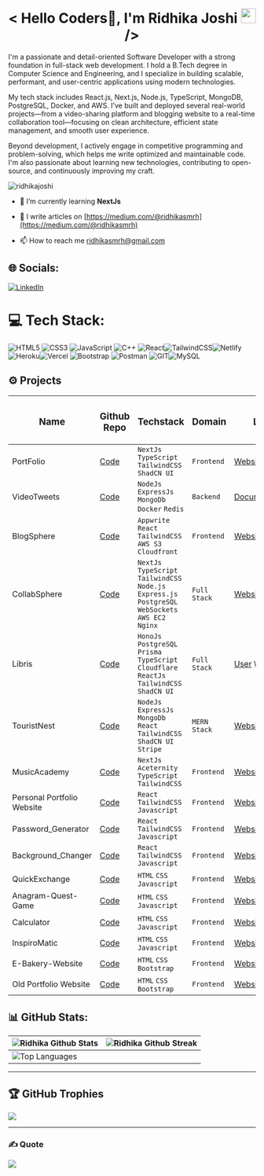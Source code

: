 <h1 align="center">< Hello Coders🚀, I'm Ridhika Joshi <img src="https://raw.githubusercontent.com/syedareehaquasar/syedareehaquasar/master/gifs/Hi.gif" width="30px">/></h1>

<span align="left">I'm a passionate and detail-oriented Software Developer with a strong foundation in full-stack web development. I hold a B.Tech degree in Computer Science and Engineering, and I specialize in building scalable, performant, and user-centric applications using modern technologies. 

My tech stack includes React.js, Next.js, Node.js, TypeScript, MongoDB, PostgreSQL, Docker, and AWS. I’ve built and deployed several real-world projects—from a video-sharing platform and blogging website to a real-time collaboration tool—focusing on clean architecture, efficient state management, and smooth user experience.

Beyond development, I actively engage in competitive programming and problem-solving, which helps me write optimized and maintainable code. I'm also passionate about learning new technologies, contributing to open-source, and continuously improving my craft.</span>

<p align="left"> <img src="https://komarev.com/ghpvc/?username=ridhikajoshi&label=Profile%20views&color=0e75b6&style=flat" alt="ridhikajoshi" /> </p>

- 🌱 I’m currently learning **NextJs**

- 📝 I write articles on [https://medium.com/@ridhikasmrh](https://medium.com/@ridhikasmrh)

- 📫 How to reach me ridhikasmrh@gmail.com
  

## 🌐 Socials:
[![LinkedIn](https://img.shields.io/badge/LinkedIn-%230077B5.svg?logo=linkedin&logoColor=white)](https://www.linkedin.com/in/ridhika-joshi-069164221/) 

# 💻 Tech Stack:
![HTML5](https://img.shields.io/badge/html5-%23E34F26.svg?style=for-the-badge&logo=html5&logoColor=white) ![CSS3](https://img.shields.io/badge/css3-%231572B6.svg?style=for-the-badge&logo=css3&logoColor=white) ![JavaScript](https://img.shields.io/badge/javascript-%23323330.svg?style=for-the-badge&logo=javascript&logoColor=%23F7DF1E) ![C++](https://img.shields.io/badge/c++-%2300599C.svg?style=for-the-badge&logo=c%2B%2B&logoColor=white) ![React](https://img.shields.io/badge/react-%2320232a.svg?style=for-the-badge&logo=react&logoColor=%2361DAFB)![TailwindCSS](https://img.shields.io/badge/tailwindcss-%2338B2AC.svg?style=for-the-badge&logo=tailwind-css&logoColor=white)![Netlify](https://img.shields.io/badge/netlify-%23000000.svg?style=for-the-badge&logo=netlify&logoColor=#00C7B7) ![Heroku](https://img.shields.io/badge/heroku-%23430098.svg?style=for-the-badge&logo=heroku&logoColor=white)![Vercel](https://img.shields.io/badge/vercel-%23000000.svg?style=for-the-badge&logo=vercel&logoColor=white) ![Bootstrap](https://img.shields.io/badge/bootstrap-%23563D7C.svg?style=for-the-badge&logo=bootstrap&logoColor=white) ![Postman](https://img.shields.io/badge/Postman-FF6C37?style=for-the-badge&logo=postman&logoColor=white) ![GIT](https://img.shields.io/badge/Git-fc6d26?style=for-the-badge&logo=git&logoColor=white)![MySQL](https://img.shields.io/badge/mysql-%2300f.svg?style=for-the-badge&logo=mysql&logoColor=white)

<h2>⚙️ Projects  </h2>
<div align = "center">

| <h3>Name</h3> | <h3>Github Repo</h3> | <h3>Techstack</h3> | <h3>Domain</h3> | <h3>Live</h3> | 
|-----------|-----------|-----------|-----------|-----------|
| PortFolio | [Code](https://github.com/RidhikaJoshi/Portfolio-Latest) | ```NextJs``` ```TypeScript``` ```TailwindCSS``` ```ShadCN UI``` | ```Frontend```| [Website](https://www.ridhikajoshi.me/) |
| VideoTweets | [Code](https://github.com/RidhikaJoshi/VideoTweets) | ```NodeJs``` ```ExpressJs``` ```MongoDb``` ```Docker``` ```Redis```| ```Backend```|  [Documentation](https://documenter.getpostman.com/view/18992770/2sA2xpR8nu) |
| BlogSphere | [Code](https://github.com/RidhikaJoshi/Blog) | ```Appwrite``` ```React``` ```TailwindCSS``` ```AWS S3``` ```Cloudfront```| ```Frontend```|  [Website](https://www.blogsphere.ridhikajoshi.me/) |
| CollabSphere | [Code](https://github.com/RidhikaJoshi/CollabSphere) | ```NextJs``` ```TypeScript``` ```TailwindCSS``` ```Node.js``` ```Express.js``` ```PostgreSQL``` ```WebSockets``` ```AWS EC2``` ```Nginx``` | ```Full Stack```|  [Website](https://collabsphere-frontend.vercel.app/) |
| Libris | [Code](https://github.com/RidhikaJoshi/Libris) | ```HonoJs``` ```PostgreSQL``` ```Prisma``` ```TypeScript``` ```Cloudflare``` ```ReactJs```  ```TailwindCSS``` ```ShadCN UI``` | ```Full Stack```|   [User](https://libris.pages.dev/) \\ [Admin](https://libris-admin.pages.dev/) |
| TouristNest | [Code](https://github.com/RidhikaJoshi/TouristNest) | ```NodeJs``` ```ExpressJs``` ```MongoDb```  ```React``` ```TailwindCSS``` ```ShadCN UI``` ```Stripe```| ```MERN Stack``` |  [Website](https://touristnest.onrender.com/) |
| MusicAcademy | [Code](https://github.com/RidhikaJoshi/music) | ```NextJs``` ```Aceternity``` ```TypeScript``` ```TailwindCSS```| ```Frontend```|  [Website](https://music-xi.vercel.app/) |
| Personal Portfolio Website | [Code](https://github.com/RidhikaJoshi/New_Portfolio) | ```React``` ```TailwindCSS``` ```Javascript```| ```Frontend```|  [Website](https://ridhikajoshi.netlify.app/) |
| Password_Generator | [Code](https://github.com/RidhikaJoshi/Password_Generator) | ```React``` ```TailwindCSS``` ```Javascript```| ```Frontend```|  [Website](https://ridhikajoshi-password-generator.netlify.app/) |
| Background_Changer | [Code](https://github.com/RidhikaJoshi/Background_Changer) | ```React``` ```TailwindCSS``` ```Javascript```| ```Frontend```|  [Website](https://ridhikajoshi-background-changer.netlify.app/) |
| QuickExchange | [Code](https://github.com/RidhikaJoshi/QuickExchange) | ```HTML``` ```CSS``` ```Javascript```| ```Frontend```|  [Website](https://ridhikajoshi-quickexchange.netlify.app/) |
| Anagram-Quest-Game | [Code](https://github.com/RidhikaJoshi/Anagram_Quest) | ```HTML``` ```CSS``` ```Javascript```| ```Frontend```|  [Website](https://anagram-quest.netlify.app/) |
| Calculator | [Code](https://github.com/RidhikaJoshi/Calculator) | ```HTML``` ```CSS``` ```Javascript```| ```Frontend```|  [Website](https://ridhikajoshi-calculator.netlify.app/) |
| InspiroMatic | [Code](https://github.com/RidhikaJoshi/InspiroMatic) | ```HTML``` ```CSS``` ```Javascript```| ```Frontend```|  [Website](https://ridhikajoshi-inspiromatic.netlify.app/) |
| E-Bakery-Website  | [Code](https://github.com/RidhikaJoshi/E-Bakery-Website) | ```HTML``` ```CSS``` ```Bootstrap```| ```Frontend```| [Website](https://e-bakerywebsite.netlify.app/) |
| Old Portfolio Website | [Code](https://github.com/RidhikaJoshi/Portfolio) | ```HTML``` ```CSS``` ```Bootstrap```| ```Frontend```|  [Website](https://ridhikajoshiportfolio.netlify.app/) |
</div>


<h2> 📊 GitHub Stats: </h2>
<div align = "center">

| ![Ridhika Github Stats](https://github-readme-stats.vercel.app/api?username=RidhikaJoshi&theme=chartreuse-dark&hide_border=false&include_all_commits=true&count_private=true)<br/> | ![Ridhika Github Streak](https://github-readme-streak-stats.herokuapp.com/?user=RidhikaJoshi&theme=chartreuse-dark&hide_border=false)<br/>
|-----------------------------------------------------------------|-----------------------------------------------------------------|
| ![Top Languages](https://github-readme-stats.vercel.app/api/top-langs/?username=RidhikaJoshi&theme=chartreuse-dark&hide_border=false&include_all_commits=true&count_private=true&layout=compact) |
</p>
</div>

---

## 🏆 GitHub Trophies

![](https://github-profile-trophy.vercel.app/?username=Harshit-3905&theme=dracula&no-frame=false&no-bg=true&margin-w=4)

---

### ✍️ Quote

![](https://quotes-github-readme.vercel.app/api?type=horizontal&theme=radical)
